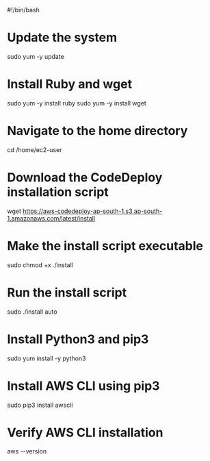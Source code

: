 #!/bin/bash

# Update the system
sudo yum -y update

# Install Ruby and wget
sudo yum -y install ruby
sudo yum -y install wget

# Navigate to the home directory
cd /home/ec2-user

# Download the CodeDeploy installation script
wget https://aws-codedeploy-ap-south-1.s3.ap-south-1.amazonaws.com/latest/install

# Make the install script executable
sudo chmod +x ./install

# Run the install script
sudo ./install auto

# Install Python3 and pip3
sudo yum install -y python3

# Install AWS CLI using pip3
sudo pip3 install awscli

# Verify AWS CLI installation
aws --version
